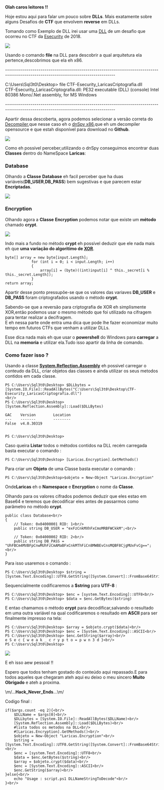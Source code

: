 <strong>Olah caros leitores !!</strong>

<p>Hoje estou aqui para falar um pouco sobre <strong>DLLs</strong>. Mais exatamente sobre alguns Desafios de <strong>CTF</strong> que envolvem  <strong>reverse</strong> em DLLs.</p>

<p>Tomando como Exemplo de DLL irei usar uma <a href=”https://github.com/sql3t0/shellterlabsCTF/blob/master/tools/LoadDLL/CTF-Esecurity_LaricasCriptografia.dll?raw=true”>DLL</a> de um desafio que ocorreu no CTF da <a href=”https://ctf.esecurity.com.br”>Esecurity</a> de 2018.</p> 

<img src="https://github.com/sql3t0/shellterlabsCTF/blob/master/tools/WriteupsSiteDeadlokTeam/LoadDLLsPowerShell/imgs/img_00.png?raw=true" />
 
<p>Usando o comando <strong>file</strong> na DLL para descobrir a qual arquitetura ela pertence,descobrimos que ela eh x86.</p>
--------------------------------------------------------------------------------------------------------------------------------------
<p>
<div>
C:\Users\Sql3t0\Desktop> file CTF-Esecurity_LaricasCriptografia.dll<br/>
CTF-Esecurity_LaricasCriptografia.dll: PE32 executable (DLL) (console) Intel 80386 Mono/.Net assembly, for MS Windows
</div>
</p>
--------------------------------------------------------------------------------------------------------------------------------------	
<p>Apartir dessa descoberta, agora podemos selecionar a versão correta do <a href=”https://en.wikipedia.org/wiki/Decompiler”>Decompiler</a>,que nesse caso eh o <a href=”https://github.com/0xd4d/dnSpy”>dnSpy x86</a>,que eh um decompiler opensource e que estah disponível para download no <strong>Github</strong>.</p>

<img src="https://github.com/sql3t0/shellterlabsCTF/blob/master/tools/WriteupsSiteDeadlokTeam/LoadDLLsPowerShell/imgs/img_01.png?raw=true" />
 
<p>Como eh possível perceber,utilizando o dnSpy conseguimos encontrar duas <strong>Classes</strong> dentro do NameSpace <strong>Laricas</strong>:</p>
<h3>Database</h3>
<p>Olhando a <strong>Classe</strong> <strong>Database</strong> eh facil perceber que ha duas variáveis(<strong>DB_USER</strong>,<strong>DB_PASS</strong>) bem sugestivas e que parecem estar <strong>Encriptadas</strong>.</p>
 
<img src="https://github.com/sql3t0/shellterlabsCTF/blob/master/tools/WriteupsSiteDeadlokTeam/LoadDLLsPowerShell/imgs/img_02.png?raw=true" />

<h3>Encryption</h3>
<p>Olhando agora a <strong>Classe</strong> <strong>Encryption</strong> podemos notar que existe um <strong>método</strong> chamado <strong>crypt</strong>.</p>

<img src="https://github.com/sql3t0/shellterlabsCTF/blob/master/tools/WriteupsSiteDeadlokTeam/LoadDLLsPowerShell/imgs/img_03.png?raw=true" />
 
<p>Indo mais a fundo no método <strong>crypt</strong> eh possível deduzir que ele nada mais eh que <strong>uma variação do algoritimo de <a href=”https://en.wikipedia.org/wiki/XOR_cipher”>XOR</a></strong>.</p>

```
byte[] array = new byte[input.Length];
            for (int i = 0; i < input.Length; i++)
            {
                array[i] = (byte)((int)input[i] ^ this._secret[i % this._secret.Length]);
            }
return array;
```

<p>Apartir desse ponto pressupõe-se que os valores das variaves <strong>DB_USER</strong> e <strong>DB_PASS</strong> foram criptografados usando o método <strong>crypt</strong>.</p>

<p>Sabendo-se que a reversão para criptografia de XOR eh simplismente XOR,então podemos usar o mesmo método que foi utilizado na cifragem para tentar realizar a decifragem.<br/>
E eh nessa parte onde entra uma dica que pode lhe fazer economizar muito tempo em futuros CTFs que venham a utilizar DLLs.</p>

<p>Esse dica nada mais eh que usar o <strong>powershell</strong> do Windows para <strong>carregar</strong> a DLL na <strong>memoria</strong> e utilizar ela.Tudo isso apartir da linha de comando.</p>

<h3>Como fazer isso<strong> ?</strong></h3>
<p>Usando a classe <strong><a href=”https://docs.microsoft.com/pt-br/dotnet/api/system.reflection.assembly?view=netframework-4.7.2”>System.Reflection.Assembly</a></strong> eh possivel carregar o conteudo da DLL, criar objetos das classes e ainda utilizar os seus metodos contidos em cada classe.</p>

```
PS C:\Users\Sql3t0\Desktop> $DLLbytes = [System.IO.File]::ReadAllBytes("C:\Users\Sql3t0\Desktop\CTF-Esecurity_LaricasCriptografia.dll")
<br/>
PS C:\Users\Sql3t0\Desktop> [System.Reflection.Assembly]::Load($DLLBytes)

GAC    Version        Location
---    -------        --------
False  v4.0.30319


PS C:\Users\Sql3t0\Desktop>
```

<p>Caso queira <strong>Listar</strong> todos o métodos contidos na DLL recém carregada basta executar o comando :</p>

```
PS C:\Users\Sql3t0\Desktop> [Laricas.Encryption].GetMethods()
```

<p>Para criar um <strong>Objeto</strong> de uma Classe basta executar o comando :</p>

```
PS C:\Users\Sql3t0\Desktop>$objeto = New-Object "Laricas.Encryption"
```

<p>Onde<strong>Laricas</strong> eh o <strong>Namespace</strong> e <strong>Encryption</strong> o nome da <strong>Classe</strong>.</p>

<p>Olhando para os valores cifrados podemos deduzir que eles estao em Base64 e teremos que decodificar eles antes de passarmos como parâmetro no método <strong>crypt</strong>.</p>

```
public class Database<br/>
{
    // Token: 0x04000001 RID: 1<br/>
    public string DB_USER = "exFzCnkMXhFxCmoMRBFWCkkM";<br/>

    // Token: 0x04000002 RID: 2<br/>
    public string DB_PASS = "UhFBCm4MVBFpCnwMUhFzCmAMaBFxCnkMThFiCn8MWBEvCnsMQBF8CjgMUxFvCg==";<br/>
}
```

<p>Para isso usaremos o comando :</p>

```
PS C:\Users\Sql3t0\Desktop> $string = [System.Text.Encoding]::UTF8.GetString([System.Convert]::FromBase64String("UhFBCm4MVBFpCnwMUhFzCmAMaBFxCnkMThFiCn8MWBEvCnsMQBF8CjgMUxFvCg==")
```

<p>Sequencialmente codificaremos a <strong>$string</strong> para <strong>UTF-8</strong> :</p>

```
PS C:\Users\Sql3t0\Desktop> $enc = [system.Text.Encoding]::UTF8<br/>
PS C:\Users\Sql3t0\Desktop> $data = $enc.GetBytes($string)
```

<p>E entao chamamos o método <strong>crypt</strong> para decodificar,salvando o resultado em uma outra variável na qual codificaremos o resultado em <strong>ASCII</strong> para ser finalmente impresso na tela:</p>

```
PS C:\Users\Sql3t0\Desktop> $array = $objeto.crypt($data)<br/>
PS C:\Users\Sql3t0\Desktop> $enc = [System.Text.Encoding]::ASCII<br/>
PS C:\Users\Sql3t0\Desktop> $enc.GetString($array)<br/>
e S e c { w e a k _ c r y p t o = p w n 3 d }<br/>
PS C:\Users\Sql3t0\Desktop>
```

<img src="https://github.com/sql3t0/shellterlabsCTF/blob/master/tools/WriteupsSiteDeadlokTeam/LoadDLLsPowerShell/imgs/img_04.png?raw=true" />

<p>E eh isso aew pessoal !!</p>

<p>Espero que todos tenham gostado do conteúdo aqui repassado.E para todos aqueles que chegaram ateh aqui eu deixo o meu sincero <strong>Muito Obrigado</strong> e ateh a proxima.</p>

<p>\m/...<strong>Hack_Never_Ends</strong>...\m/</p>

<p>Codigo final :</p>

```
if($args.count -eq 2){<br/>
	$DLLName = $args[0]<br/>
	$DLLbytes = [System.IO.File]::ReadAllBytes($DLLName)<br/>
	[System.Reflection.Assembly]::Load($DLLBytes)<br/>
	#lista todos os metodos na DLL<br/>
	#[Laricas.Encryption].GetMethods()<br/>
	$objeto = New-Object "Laricas.Encryption"<br/>
	$string = [System.Text.Encoding]::UTF8.GetString([System.Convert]::FromBase64String($args[1]))<br/>
	$enc = [system.Text.Encoding]::UTF8<br/>
	$data = $enc.GetBytes($string)<br/>
	$array = $objeto.crypt($data)<br/>
	$enc = [System.Text.Encoding]::ASCII<br/>
	$enc.GetString($array)<br/>
}else{<br/>
	echo "Usage : script.ps1 DLLNameStringToDecode"<br/>
}<br/>	
```
